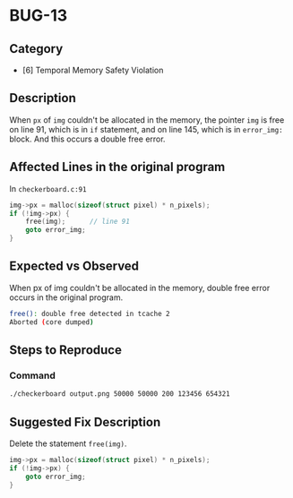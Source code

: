 # BUG-13

## Category

- [6] Temporal Memory Safety Violation

## Description

When `px` of `img` couldn't be allocated in the memory, the pointer `img` is free on line 91, which is in `if` statement, and on line 145, which is in `error_img:` block. And this occurs a double free error.


## Affected Lines in the original program

In `checkerboard.c:91`

```c
img->px = malloc(sizeof(struct pixel) * n_pixels);
if (!img->px) {
    free(img);		// line 91
    goto error_img;
}
```

## Expected vs Observed

When px of img couldn't be allocated in the memory, double free error occurs in the original program.

```bash
free(): double free detected in tcache 2
Aborted (core dumped)
```

## Steps to Reproduce

### Command

```bash
./checkerboard output.png 50000 50000 200 123456 654321
```

## Suggested Fix Description

Delete the statement `free(img)`.

```c
img->px = malloc(sizeof(struct pixel) * n_pixels);
if (!img->px) {
    goto error_img;
}
```

